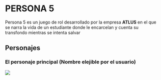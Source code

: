 # PERSONA 5

Persona 5 es un juego de rol desarrollado por la empresa **ATLUS** en el que se narra la vida de un estudiante donde le encarcelan y cuenta su transfondo mientras se intenta salvar

## Personajes 

### El personaje principal (Nombre elejible por el usuario)

<img src="https://static.wikia.nocookie.net/megamitensei/images/6/63/Persona_5_Hero.png/revision/latest?cb=20190526013849&path-prefix=es">
